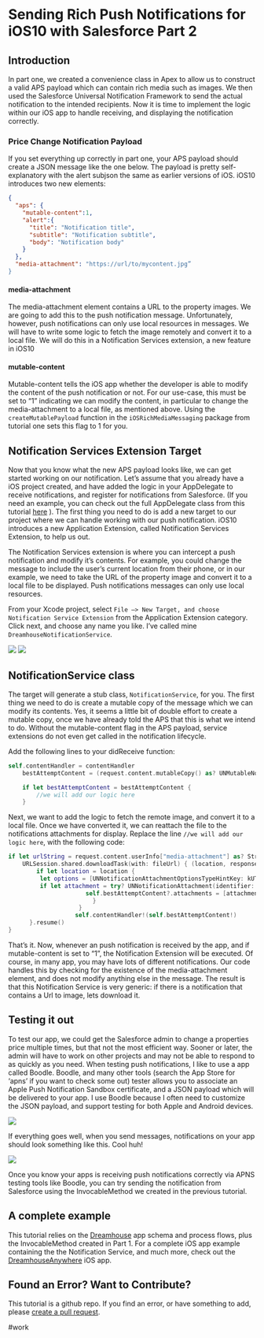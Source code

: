 # Sending Rich Push Notifications for iOS10 with Salesforce Part 2

## Introduction
In part one, we created a convenience class in Apex to allow us to construct a valid APS payload which can contain rich media such as images. We then used the Salesforce Universal Notification Framework to send the actual notification to the intended recipients. Now it is time to implement the logic within our iOS app to handle receiving, and displaying the notification correctly.

### Price Change Notification Payload
If you set everything up correctly in part one, your APS payload should create a JSON message like the one below. The payload is pretty self-explanatory with the alert subjson the same as earlier versions of iOS. iOS10 introduces two new elements:
```json
{
  "aps": {
    "mutable-content":1,
    "alert":{
      "title": "Notification title",
      "subtitle": "Notification subtitle",
      "body": "Notification body"
    }
  },
  "media-attachment": "https://url/to/mycontent.jpg”
}
```

#### media-attachment
The media-attachment element contains a URL to the property images. We are going to add this to the push notification message. Unfortunately, however, push notifications can only use local resources in messages. We will have to write some logic to fetch the image remotely and convert it to a local file. We will do this in a Notification Services extension, a new feature in iOS10

#### mutable-content
Mutable-content tells the iOS app whether the developer is able to modify the  content of the push notification or not. For our use-case, this must be set to “1” indicating we can modify the content, in particular to change the media-attachment to a local file, as mentioned above.  Using the `createMutablePayload` function in the `iOSRichMediaMessaging` package from tutorial one sets this flag to 1 for you.

## Notification Services Extension Target
Now that you know what the new APS payload looks like, we can get started working on our notification. Let’s assume that you already have a iOS project created, and have added the logic in your AppDelegate to receive notifications, and register for notifications from Salesforce. (If you need an example, you can check out the full AppDelegate class from this tutorial [here](https://github.com/quintonwall/DreamhouseAnywhere/blob/master/DreamhouseAnywhere/DreamhouseAnywhere/AppDelegate.swift) ). The first thing you need to do is add a new target to our project where we can handle working with our push notification. iOS10 introduces a new Application Extension, called Notification Services Extension, to help us out.

The Notification Services extension is where you can intercept a push notification and modify it’s contents. For example, you could change the message to include the user’s current location from their phone, or in our example, we need to take the URL  of the property image and convert it to a local file to be displayed. Push notifications messages can only use local resources.

From your Xcode project, select `File —> New Target, and choose Notification Service Extension` from the Application Extension category. Click next, and choose any name you like. I’ve called mine `DreamhouseNotificationService`.

![](readme/notificationservice-target.png)
![](https://github.com/quintonwall/salesforce-tutorials/blob/master/ios10-richmedia-push-notifications/graphics/notificationservoce-target.jpg?raw=true)


## NotificationService class
The target will generate a stub class, `NotificationService`, for you.  The first thing we need to do is create a mutable copy of the message which we can modify its contents. Yes, it seems a little bit of double effort to create a mutable copy, once we have already told the APS that this is what we intend to do. Without the mutable-content flag in the APS payload, service extensions do not even get called in the notification lifecycle.

Add the following lines to your didReceive function:

```swift
self.contentHandler = contentHandler
	bestAttemptContent = (request.content.mutableCopy() as? UNMutableNotificationContent)

	if let bestAttemptContent = bestAttemptContent {
		//we will add our logic here
	}

```

Next, we want to add the logic to fetch the remote image, and convert it to a local file. Once we have converted it, we can reattach the file to the notifications attachments for display.  Replace the line `//we will add our logic here`, with the following code:

```swift
if let urlString = request.content.userInfo["media-attachment"] as? String, let fileUrl = URL(string: urlString) {
	URLSession.shared.downloadTask(with: fileUrl) { (location, response, error) in
		if let location = location {
         let options = [UNNotificationAttachmentOptionsTypeHintKey: kUTTypeJPEG]
         if let attachment = try? UNNotificationAttachment(identifier: "", url: location, options: options) {
                      self.bestAttemptContent?.attachments = [attachment]
                        }
                    }
                   self.contentHandler!(self.bestAttemptContent!)
      }.resume()
}

```

That’s it. Now, whenever an push notification is received by the app, and if mutable-content is set to “1”, the Notification Extension will be executed. Of course, in many app, you may have lots of different notifications.  Our code handles this by checking for the existence of the media-attachment element, and does not modify anything else in the message. The result is that this Notification Service is very generic: if there is a notification that contains a Url to image, lets download it.

## Testing it out
To test our app, we could get the Salesforce admin to change a properties price multiple times, but that not the most efficient way. Sooner or later, the admin will have to work on other projects and may not be able to respond to as quickly as you need. When testing push notifications, I like to use a app called Boodle. Boodle, and many other tools (search the App Store for ‘apns’ if you want to check some out)  tester allows you to associate an Apple Push Notification Sandbox certificate, and a JSON payload which will be delivered to your app.  I use Boodle because I often need to customize the JSON payload, and support testing for both Apple and Android devices.

![](https://github.com/quintonwall/salesforce-tutorials/blob/master/ios10-richmedia-push-notifications/graphics/Boodle.png?raw=true)

If everything goes well, when you send messages, notifications on your app should look something like this. Cool huh!

![](https://github.com/quintonwall/salesforce-tutorials/blob/master/ios10-richmedia-push-notifications/graphics/push-expanded.png?raw=true)

Once you know your apps is receiving push notifications correctly via APNS testing tools like Boodle, you can try sending the notification from Salesforce using the InvocableMethod we created in the previous tutorial.



## A complete example
This tutorial relies on the [Dreamhouse](https//dreamhouseapp.io) app schema and process flows, plus the InvocableMethod created in Part 1. For a complete iOS app example containing the the Notification Service, and much more, check out the [DreamhouseAnywhere](https://github.com/quintonwall/DreamhouseAnywhere) iOS app.

## Found an Error? Want to Contribute?
This tutorial is a github repo. If you find an error, or have something to add, please [create a pull request](https://github.com/quintonwall/salesforce-tutorials/pulls).

#work
